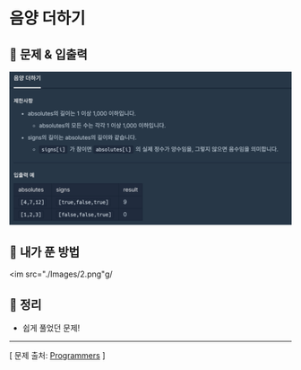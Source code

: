 # 음양 더하기

## 📍 문제 & 입출력

<img src="./Images/1.png"/>

## 📍 내가 푼 방법

<im src="./Images/2.png"g/

## 📍 정리

- 쉽게 풀었던 문제!

---

[ 문제 출처: [Programmers](https://programmers.co.kr/) ]
